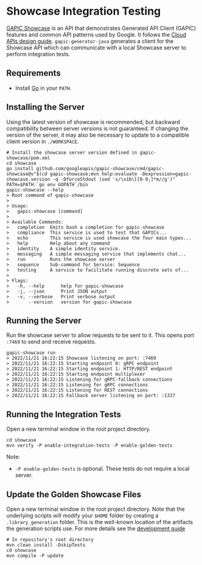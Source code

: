 # Showcase Integration Testing

[GAPIC Showcase](https://github.com/googleapis/gapic-showcase) is an API that demonstrates Generated
API Client (GAPIC) features and common API patterns used by Google. It follows the [Cloud APIs
design guide](https://cloud.google.com/apis/design/). `gapic-generator-java` generates a client for
the Showcase API which can communicate with a local Showcase server to perform integration tests.

## Requirements

* Install [Go](https://go.dev) in your `PATH`.

## Installing the Server

Using the latest version of showcase is recommended, but backward compatibility between server
versions is not guaranteed. If changing the version of the server, it may also be necessary to
update to a compatible client version in `./WORKSPACE`.

```shell
# Install the showcase server version defined in gapic-showcase/pom.xml
cd showcase
go install github.com/googleapis/gapic-showcase/cmd/gapic-showcase@v"$(cd gapic-showcase;mvn help:evaluate -Dexpression=gapic-showcase.version -q -DforceStdout |sed 's/\x1b\[[0-9;]*m//g')"
PATH=$PATH:`go env GOPATH`/bin
gapic-showcase --help
> Root command of gapic-showcase
> 
> Usage:
>   gapic-showcase [command]
> 
> Available Commands:
>   completion  Emits bash a completion for gapic-showcase
>   compliance  This service is used to test that GAPICs...
>   echo        This service is used showcase the four main types...
>   help        Help about any command
>   identity    A simple identity service.
>   messaging   A simple messaging service that implements chat...
>   run         Runs the showcase server
>   sequence    Sub-command for Service: Sequence
>   testing     A service to facilitate running discrete sets of...
> 
> Flags:
>   -h, --help      help for gapic-showcase
>   -j, --json      Print JSON output
>   -v, --verbose   Print verbose output
>       --version   version for gapic-showcase
```

## Running the Server

Run the showcase server to allow requests to be sent to it. This opens port `:7469` to send and
receive requests.

```shell
gapic-showcase run
> 2022/11/21 16:22:15 Showcase listening on port: :7469
> 2022/11/21 16:22:15 Starting endpoint 0: gRPC endpoint
> 2022/11/21 16:22:15 Starting endpoint 1: HTTP/REST endpoint
> 2022/11/21 16:22:15 Starting endpoint multiplexer
> 2022/11/21 16:22:15 Listening for gRPC-fallback connections
> 2022/11/21 16:22:15 Listening for gRPC connections
> 2022/11/21 16:22:15 Listening for REST connections
> 2022/11/21 16:22:15 Fallback server listening on port: :1337
```

## Running the Integration Tests

Open a new terminal window in the root project directory.

```shell
cd showcase
mvn verify -P enable-integration-tests -P enable-golden-tests
```

Note:

* `-P enable-golden-tests` is optional. These tests do not require a local server.

## Update the Golden Showcase Files

Open a new terminal window in the root project directory. Note that the
underlying scripts will modify your `$HOME` folder by creating a
`.library_generation` folder. This is the well-known location of the artifacts
the generation scripts use. For more details see the
[development guide](https://github.com/googleapis/sdk-platform-java/blob/main/library_generation/DEVELOPMENT.md#the-hermetic-builds-well-known-folder)

```shell
# In repository's root directory
mvn clean install -DskipTests
cd showcase
mvn compile -P update
```
